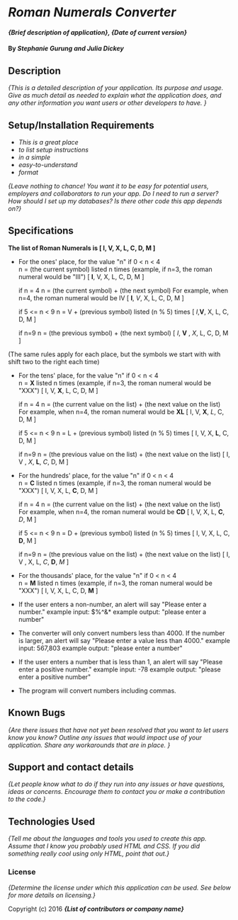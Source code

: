 # _Roman Numerals Converter_

#### _{Brief description of application}, {Date of current version}_

#### By _**Stephanie Gurung and Julia Dickey**_

## Description

_{This is a detailed description of your application. Its purpose and usage.  Give as much detail as needed to explain what the application does, and any other information you want users or other developers to have. }_

## Setup/Installation Requirements

* _This is a great place_
* _to list setup instructions_
* _in a simple_
* _easy-to-understand_
* _format_

_{Leave nothing to chance! You want it to be easy for potential users, employers and collaborators to run your app. Do I need to run a server? How should I set up my databases? Is there other code this app depends on?}_

## Specifications

**The list of Roman Numerals is [ I, V, X, L, C, D, M ]**


* For the ones' place, for the value "n"
  if 0 < n < 4  
  n = (the current symbol) listed n times (example, if n=3, the roman numeral would be
  "III")
  [ **I**, V, X, L, C, D, M ]

  if n = 4
  n = (the current symbol) + (the next symbol)
  For example, when n=4, the roman numeral would be IV
  [ **I**, _V_, X, L, C, D, M ]

  if 5 <= n < 9
  n = V + (previous symbol) listed (n % 5) times
  [ _I_,**V**, X, L, C, D, M ]

  if n=9
  n = (the previous symbol) + (the next symbol)
  [ _I_, **V** , _X_, L, C, D, M ]

(The same rules apply for each place, but the symbols we start with with shift two to the right each time)

* For the tens' place, for the value "n"
  if 0 < n < 4  
  n = **X** listed n times (example, if n=3, the roman numeral would be
  "XXX")
  [ I, V, **X**, L, C, D, M ]

  if n = 4
  n = (the current value on the list) + (the next value on the list)
  For example, when n=4, the roman numeral would be **XL**
  [ I, V, **X**, _L_, C, D, M ]

  if 5 <= n < 9
  n = L + (previous symbol) listed (n % 5) times
  [ I, V, X, **L**, C, D, M ]

  if n=9
  n = (the previous value on the list) + (the next value on the list)
  [ I, V , _X_, **L**, _C_, D, M ]

* For the hundreds' place, for the value "n"
  if 0 < n < 4  
  n = **C** listed n times (example, if n=3, the roman numeral would be
  "XXX")
  [ I, V, X, L, **C**, D, M ]

  if n = 4
  n = (the current value on the list) + (the next value on the list)
  For example, when n=4, the roman numeral would be **CD**
  [ I, V, X, L, **C**, _D_, M ]

  if 5 <= n < 9
  n = D + (previous symbol) listed (n % 5) times
  [ I, V, X, L, C, **D**, M ]

  if n=9
  n = (the previous value on the list) + (the next value on the list)
  [ I, V , X, L, _C_, **D**, _M_ ]

* For the thousands' place, for the value "n"
  if 0 < n < 4  
  n = **M** listed n times (example, if n=3, the roman numeral would be
  "XXX")
  [ I, V, X, L, C, D, **M** ]

* If the user enters a non-number, an alert will say "Please enter a number."
  example input: $%^&*
  example output: "please enter a number"

* The converter will only convert numbers less than 4000. If the number is larger, an alert will say     "Please enter a value less than 4000."
  example input: 567,803
  example output: "please enter a number"

* If the user enters a number that is less than 1, an alert will say "Please enter a positive number."
  example input: -78
  example output: "please enter a positive number"

* The program will convert numbers including commas.


## Known Bugs

_{Are there issues that have not yet been resolved that you want to let users know you know?  Outline any issues that would impact use of your application.  Share any workarounds that are in place. }_

## Support and contact details

_{Let people know what to do if they run into any issues or have questions, ideas or concerns.  Encourage them to contact you or make a contribution to the code.}_

## Technologies Used

_{Tell me about the languages and tools you used to create this app. Assume that I know you probably used HTML and CSS. If you did something really cool using only HTML, point that out.}_

### License

*{Determine the license under which this application can be used.  See below for more details on licensing.}*

Copyright (c) 2016 **_{List of contributors or company name}_**
